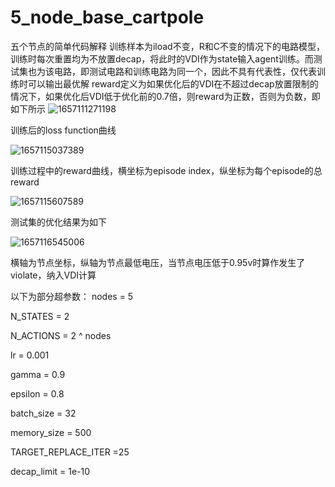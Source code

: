 # 5_node_base_cartpole
五个节点的简单代码解释
训练样本为iload不变，R和C不变的情况下的电路模型，训练时每次重置均为不放置decap，将此时的VDI作为state输入agent训练。而测试集也为该电路，即测试电路和训练电路为同一个，因此不具有代表性，仅代表训练时可以输出最优解
reward定义为如果优化后的VDI在不超过decap放置限制的情况下，如果优化后VDI低于优化前的0.7倍，则reward为正数，否则为负数，即如下所示
![1657111271198](https://user-images.githubusercontent.com/89006608/177552420-1d6c0a4a-2ea1-4cfe-8056-6cc5d2c51e97.png)

训练后的loss function曲线

![1657115037389](https://user-images.githubusercontent.com/89006608/177566140-ebecdc01-18e5-44c5-91e5-222a41720ea9.png)

训练过程中的reward曲线，横坐标为episode index，纵坐标为每个episode的总reward

![1657115607589](https://user-images.githubusercontent.com/89006608/177566626-c54f4c2f-e710-46ec-944e-7b409bc546d0.png)

测试集的优化结果为如下

![1657116545006](https://user-images.githubusercontent.com/89006608/177570119-7071a098-9a02-47a3-886a-e833254bb64f.png)

横轴为节点坐标，纵轴为节点最低电压，当节点电压低于0.95v时算作发生了violate，纳入VDI计算

以下为部分超参数：
nodes = 5

N_STATES = 2

N_ACTIONS = 2 ^ nodes

lr = 0.001

gamma = 0.9

epsilon = 0.8

batch_size = 32

memory_size = 500

TARGET_REPLACE_ITER =25

decap_limit = 1e-10
